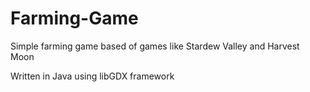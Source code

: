 # Farming-Game
Simple farming game based of games like Stardew Valley and Harvest Moon 

Written in Java using libGDX framework
